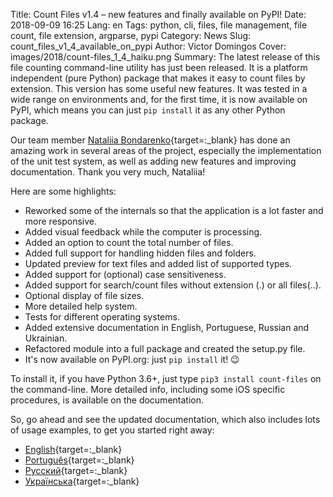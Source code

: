 Title: Count Files v1.4 – new features and finally available on PyPI!
Date: 2018-09-09 16:25
Lang: en
Tags: python, cli, files, file management, file count, file extension, argparse, pypi
Category: News
Slug: count_files_v1_4_available_on_pypi
Author: Victor Domingos
Cover: images/2018/count-files_1_4_haiku.png
Summary: The latest release of this file counting command-line utility has just been released. It is a platform independent (pure Python) package that makes it easy to count files by extension. This version has some useful new features. It was tested in a wide range on environments and, for the first time, it is now available on PyPI, which means you can just `pip install` it as any other Python package.


Our team member [Nataliia Bondarenko](https://github.com/NataliaBondarenko){target=:_blank} has done an amazing work in several areas of the project, especially the implementation of the unit test system, as well as adding new features and improving documentation. Thank you very much, Nataliia!

Here are some highlights:

 * Reworked some of the internals so that the application is a lot faster and more responsive.
 * Added visual feedback while the computer is processing.
 * Added an option to count the total number of files.
 * Added full support for handling hidden files and folders.
 * Updated preview for text files and added list of supported types.
 * Added support for (optional) case sensitiveness.
 * Added support for search/count files without extension (.) or all files(..).
 * Optional display of file sizes.
 * More detailed help system.
 * Tests for different operating systems.
 * Added extensive documentation in English, Portuguese, Russian and Ukrainian.
 * Refactored module into a full package and created the setup.py file.
 * It's now available on PyPI.org: just `pip install` it! 😉


To install it, if you have Python 3.6+, just type `pip3 install count-files` on the command-line. More detailed info, including some iOS specific procedures, is available on the documentation.

So, go ahead and see the updated documentation, which also includes lots of usage examples, to get you started right away:

- [English](https://countfiles.readthedocs.io/en/latest/){target=:_blank}
- [Portugu&ecirc;s](https://github.com/victordomingos/Count-files/blob/master/docs/Documentation_PT.md){target=:_blank}
- [&#x420;&#x443;&#x441;&#x441;&#x43A;&#x438;&#x439;](https://github.com/victordomingos/Count-files/tree/master/docs/documentation_ru/README.md){target=:_blank}
- [&#x423;&#x43A;&#x440;&#x430;&#x457;&#x43D;&#x441;&#x44C;&#x43A;&#x430;](https://github.com/victordomingos/Count-files/blob/master/docs/README_UA.md){target=:_blank}


